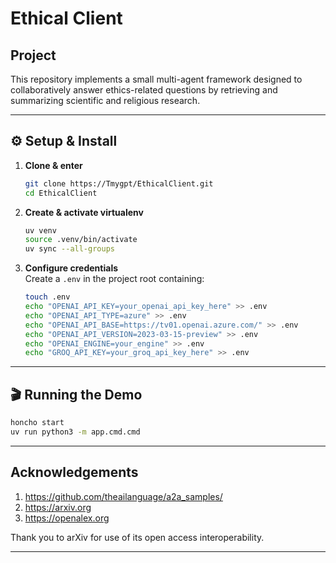 # Ethical Client

## Project
This repository implements a small multi-agent framework designed to collaboratively answer ethics-related questions by retrieving and summarizing scientific and religious research.

---

## ⚙️ Setup & Install

1. **Clone & enter**  
   ```bash
   git clone https://Tmygpt/EthicalClient.git
   cd EthicalClient
   ```

2. **Create & activate virtualenv**  
   ```bash
   uv venv
   source .venv/bin/activate
   uv sync --all-groups
   ```

3. **Configure credentials**  
   Create a `.env` in the project root containing:  
   ```bash
   touch .env
   echo "OPENAI_API_KEY=your_openai_api_key_here" >> .env
   echo "OPENAI_API_TYPE=azure" >> .env
   echo "OPENAI_API_BASE=https://tv01.openai.azure.com/" >> .env
   echo "OPENAI_API_VERSION=2023-03-15-preview" >> .env
   echo "OPENAI_ENGINE=your_engine" >> .env
   echo "GROQ_API_KEY=your_groq_api_key_here" >> .env
   ```

---

## 🎬 Running the Demo

```bash
honcho start
uv run python3 -m app.cmd.cmd
```
---

## Acknowledgements

1. https://github.com/theailanguage/a2a_samples/
2. https://arxiv.org
3. https://openalex.org

Thank you to arXiv for use of its open access interoperability.

---